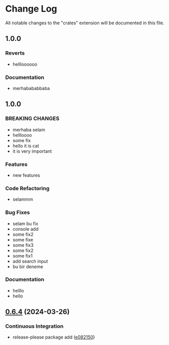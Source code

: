 # Change Log
All notable changes to the "crates" extension will be documented in this file.
## 1.0.0
### Reverts
 * hellloooooo
### Documentation
 * merhabababbaba
## 1.0.0
### BREAKING CHANGES
 * merhaba selam
 * hellloooo
 * some fix
 * hello it is cat
 * it is very important
### Features
 * new features
### Code Refactoring
 * selammm
### Bug Fixes
 * selam bu fix
 * console add
 * some fix2
 * some fixe
 * some fix3
 * some fix2
 * some fix1
 * add search input
 * bu bir deneme
### Documentation
 * helllo
 * hello
## [0.6.4](https://github.com/filllabs/crates/compare/v0.6.3...v0.6.4) (2024-03-26)
### Continuous Integration
* release-please package add ([e082150](https://github.com/filllabs/crates/commit/e08215000182e1b84a884188c0f6fe7f1f4c3c3d))